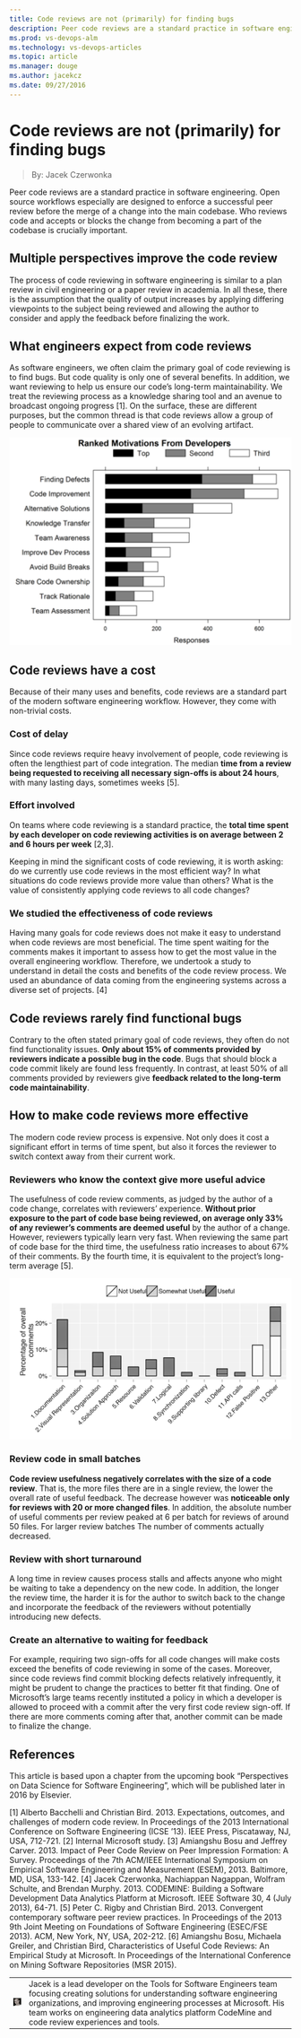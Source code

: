 ```yaml
---
title: Code reviews are not (primarily) for finding bugs
description: Peer code reviews are a standard practice in software engineering. Open source workflows especially are designed to enforce a successful peer review before the merge of a change into the main codebase. Who reviews code and accepts or blocks the change from becoming a part of the codebase is crucially important.
ms.prod: vs-devops-alm
ms.technology: vs-devops-articles
ms.topic: article
ms.manager: douge
ms.author: jacekcz
ms.date: 09/27/2016
---
```


# Code reviews are not (primarily) for finding bugs
> By: Jacek Czerwonka

Peer code reviews are a standard practice in software engineering. Open
source workflows especially are designed to enforce a successful peer
review before the merge of a change into the main codebase. Who reviews
code and accepts or blocks the change from becoming a part of the
codebase is crucially important.

## Multiple perspectives improve the code review
The process of code reviewing in software engineering is similar to a
plan review in civil engineering or a paper review in academia. In all
these, there is the assumption that the quality of output increases by
applying differing viewpoints to the subject being reviewed and allowing
the author to consider and apply the feedback before finalizing the
work.

## What engineers expect from code reviews
As software engineers, we often claim the primary goal of code reviewing
is to find bugs. But code quality is only one of several benefits. In
addition, we want reviewing to help us ensure our code’s long-term
maintainability. We treat the reviewing process as a knowledge sharing
tool and an avenue to broadcast ongoing progress \[1\]. On the surface,
these are different purposes, but the common thread is that code reviews
allow a group of people to communicate over a shared view of an evolving
artifact.

![FIGURE 1. DEVELOPER'S MOTIVATIONS FOR PERFORMING CODE REVIEWS. SOURCE:\[1\]](_img/code-reviews-ranked-reasons.png)

## Code reviews have a cost
Because of their many uses and benefits, code reviews are a standard
part of the modern software engineering workflow. However, they come
with non-trivial costs.

### Cost of delay
Since code reviews require heavy involvement of people, code reviewing
is often the lengthiest part of code integration. The median **time from
a review being requested to receiving all necessary sign-offs is about
24 hours**, with many lasting days, sometimes weeks \[5\].

### Effort involved
On teams where code reviewing is a standard practice, the **total time
spent by each developer on code reviewing activities is on average
between 2 and 6 hours per week** \[2,3\].

Keeping in mind the significant costs of code reviewing, it is worth
asking: do we currently use code reviews in the most efficient way? In
what situations do code reviews provide more value than others? What is
the value of consistently applying code reviews to all code changes?

### We studied the effectiveness of code reviews
Having many goals for code reviews does not make it easy to understand
when code reviews are most beneficial. The time spent waiting for the
comments makes it important to assess how to get the most value in the
overall engineering workflow. Therefore, we undertook a study to
understand in detail the costs and benefits of the code review process.
We used an abundance of data coming from the engineering systems across
a diverse set of projects. \[4\]

## Code reviews rarely find functional bugs
Contrary to the often stated primary goal of code reviews, they often do
not find functionality issues. **Only about 15% of comments provided by
reviewers indicate a possible bug in the code**. Bugs that should block
a code commit likely are found less frequently. In contrast, at least
50% of all comments provided by reviewers give **feedback related to the
long-term code maintainability**.

## How to make code reviews more effective
The modern code review process is expensive. Not only does it cost a
significant effort in terms of time spent, but also it forces the
reviewer to switch context away from their current work.

### Reviewers who know the context give more useful advice
The usefulness of code review comments, as judged by the author of a
code change, correlates with reviewers’ experience. **Without prior
exposure to the part of code base being reviewed, on average only 33% of
any reviewer’s comments are deemed useful** by the author of a change.
However, reviewers typically learn very fast. When reviewing the same
part of code base for the third time, the usefulness ratio increases to
about 67% of their comments. By the fourth time, it is equivalent to the
project’s long-term average \[5\].

![FIGURE 2. CODE REVIEW COMMENT CATEGORIES, THEIR FREQUENCY AND USEFULNESS. SOURCE: \[6\]](_img/code-reviews-categories.png)

### Review code in small batches
**Code review usefulness negatively correlates with the size of a code
review**. That is, the more files there are in a single review, the
lower the overall rate of useful feedback. The decrease however was
**noticeable only for reviews with 20 or more changed files**. In
addition, the absolute number of useful comments per review peaked at 6
per batch for reviews of around 50 files. For larger review batches The
number of comments actually decreased.

### Review with short turnaround
A long time in review causes process stalls and affects anyone who might
be waiting to take a dependency on the new code. In addition, the longer
the review time, the harder it is for the author to switch back to the
change and incorporate the feedback of the reviewers without potentially
introducing new defects.

### Create an alternative to waiting for feedback
For example, requiring two sign-offs for all code changes will make
costs exceed the benefits of code reviewing in some of the cases.
Moreover, since code reviews find commit blocking defects relatively
infrequently, it might be prudent to change the practices to better fit
that finding. One of Microsoft’s large teams recently instituted a
policy in which a developer is allowed to proceed with a commit after
the very first code review sign-off. If there are more comments coming
after that, another commit can be made to finalize the change.

## References
This article is based upon a chapter from the upcoming book
“Perspectives on Data Science for Software Engineering”, which will be
published later in 2016 by Elsevier.

\[1\] Alberto Bacchelli and Christian Bird. 2013. Expectations,
outcomes, and challenges of modern code review. In Proceedings of the
2013 International Conference on Software Engineering (ICSE ’13). IEEE
Press, Piscataway, NJ, USA, 712-721.
\[2\] Internal Microsoft study.
\[3\] Amiangshu Bosu and Jeffrey Carver. 2013. Impact of Peer Code
Review on Peer Impression Formation: A Survey. Proceedings of the 7th
ACM/IEEE International Symposium on Empirical Software Engineering and
Measurement (ESEM), 2013. Baltimore, MD, USA, 133-142.
\[4\] Jacek Czerwonka, Nachiappan Nagappan, Wolfram Schulte, and Brendan
Murphy. 2013. CODEMINE: Building a Software Development Data Analytics
Platform at Microsoft. IEEE Software 30, 4 (July 2013), 64-71.
\[5\] Peter C. Rigby and Christian Bird. 2013. Convergent contemporary
software peer review practices. In Proceedings of the 2013 9th Joint
Meeting on Foundations of Software Engineering (ESEC/FSE 2013). ACM, New
York, NY, USA, 202-212.
\[6\] Amiangshu Bosu, Michaela Greiler, and Christian Bird,
Characteristics of Useful Code Reviews: An Empirical Study at Microsoft.
In Proceedings of the International Conference on Mining Software
Repositories (MSR 2015).

|             |                           |
|-------------|---------------------------|
|![Jacek Czerwonka](_img/jacekcz_avatar_1502749714.png)|Jacek is a lead developer on the Tools for Software Engineers team focusing creating solutions for understanding software engineering organizations, and improving engineering processes at Microsoft. His team works on engineering data analytics platform CodeMine and code review experiences and tools. |